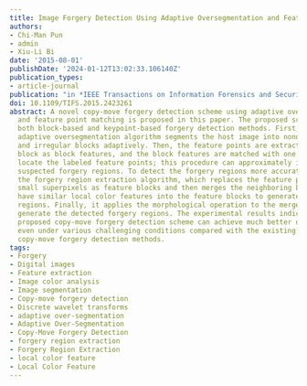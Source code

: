 ```yaml
---
title: Image Forgery Detection Using Adaptive Oversegmentation and Feature Point Matching
authors:
- Chi-Man Pun
- admin
- Xiu-Li Bi
date: '2015-08-01'
publishDate: '2024-01-12T13:02:33.106140Z'
publication_types:
- article-journal
publication: "in *IEEE Transactions on Information Forensics and Security* [SCI, JCR Q1]"
doi: 10.1109/TIFS.2015.2423261
abstract: A novel copy-move forgery detection scheme using adaptive oversegmentation
  and feature point matching is proposed in this paper. The proposed scheme integrates
  both block-based and keypoint-based forgery detection methods. First, the proposed
  adaptive oversegmentation algorithm segments the host image into nonoverlapping
  and irregular blocks adaptively. Then, the feature points are extracted from each
  block as block features, and the block features are matched with one another to
  locate the labeled feature points; this procedure can approximately indicate the
  suspected forgery regions. To detect the forgery regions more accurately, we propose
  the forgery region extraction algorithm, which replaces the feature points with
  small superpixels as feature blocks and then merges the neighboring blocks that
  have similar local color features into the feature blocks to generate the merged
  regions. Finally, it applies the morphological operation to the merged regions to
  generate the detected forgery regions. The experimental results indicate that the
  proposed copy-move forgery detection scheme can achieve much better detection results
  even under various challenging conditions compared with the existing state-of-the-art
  copy-move forgery detection methods.
tags:
- Forgery
- Digital images
- Feature extraction
- Image color analysis
- Image segmentation
- Copy-move forgery detection
- Discrete wavelet transforms
- adaptive over-segmentation
- Adaptive Over-Segmentation
- Copy-Move Forgery Detection
- forgery region extraction
- Forgery Region Extraction
- local color feature
- Local Color Feature
---
```

